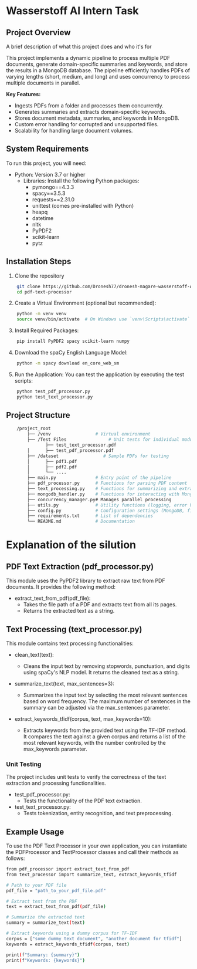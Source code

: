 
# Wasserstoff AI Intern Task


## Project Overview
A brief description of what this project does and who it's for

This project implements a dynamic pipeline to process multiple PDF documents, generate domain-specific summaries and keywords, and store the results in a MongoDB database. The pipeline efficiently handles PDFs of varying lengths (short, medium, and long) and uses concurrency to process multiple documents in parallel.

**Key Features:**
- Ingests PDFs from a folder and processes them concurrently.
- Generates summaries and extracts domain-specific keywords.
- Stores document metadata, summaries, and keywords in MongoDB.
- Custom error handling for corrupted and unsupported files.
- Scalability for handling large document volumes.


## System Requirements
To run this project, you will need:

- Python: Version 3.7 or higher
  - Libraries: Install the following Python packages:
    - pymongo==4.3.3
    - spacy==3.5.3
    - requests==2.31.0
    - unittest (comes pre-installed with Python)
    - heapq
    - datetime
    - nltk
    - PyPDF2
    - scikit-learn
    - pytz


## Installation Steps

1. Clone the repository
```bash
    git clone https://github.com/Dronesh77/dronesh-magare-wasserstoff-AiInternTask.git
    cd pdf-text-processor
```

2. Create a Virtual Environment (optional but recommended):
```bash
    python -m venv venv
    source venv/bin/activate  # On Windows use `venv\Scripts\activate`
```

3. Install Required Packages:
```bash
    pip install PyPDF2 spacy scikit-learn numpy
```

4. Download the spaCy English Language Model:
```bash
    python -m spacy download en_core_web_sm
```
5. Run the Application: You can test the application by executing the test scripts:
```bash
    python test_pdf_processor.py
    python test_text_processor.py
```
## Project Structure

```bash
    /project_root
        ├── /venv                 # Virtual environment
        ├── /Test Files                # Unit tests for individual modules
               ├── test_text_processor.pdf
        │      ├── test_pdf_processor.pdf
        ├── /dataset                 # Sample PDFs for testing
        │      ├── pdf1.pdf
        │      ├── pdf2.pdf
        │      └── ....
        ├── main.py               # Entry point of the pipeline
        ├── pdf_processor.py      # Functions for parsing PDF content
        ├── text_processing.py    # Functions for summarizing and extracting keywords
        ├── mongodb_handler.py    # Functions for interacting with MongoDB
        ├── concurrency_manager.py# Manages parallel processing
        ├── utils.py              # Utility functions (logging, error handling)
        ├── config.py             # Configuration settings (MongoDB, file paths, etc.)
        ├── requirements.txt      # List of dependencies
        └── README.md             # Documentation

```

# Explanation of the silution

## PDF Text Extraction (pdf_processor.py)
This module uses the PyPDF2 library to extract raw text from PDF documents. It provides the following method:

- extract_text_from_pdf(pdf_file):
  - Takes the file path of a PDF and extracts text from all its pages.
  - Returns the extracted text as a string.

## Text Processing (text_processor.py)
This module contains text processing functionalities:

- clean_text(text):

  - Cleans the input text by removing stopwords, punctuation, and digits using spaCy's NLP model. It returns the cleaned text as a string.
- summarize_text(text, max_sentences=3):

  - Summarizes the input text by selecting the most relevant sentences based on word frequency. The maximum number of sentences in the summary can be adjusted via the max_sentences parameter.
- extract_keywords_tfidf(corpus, text, max_keywords=10):

  - Extracts keywords from the provided text using the TF-IDF method. It compares the text against a given corpus and returns a list of the most relevant keywords, with the number controlled by the max_keywords parameter.

### Unit Testing
The project includes unit tests to verify the correctness of the text extraction and processing functionalities.

- test_pdf_processor.py:
  - Tests the functionality of the PDF text extraction.
- test_text_processor.py:
  - Tests tokenization, entity recognition, and text preprocessing.


## Example Usage
To use the PDF Text Processor in your own application, you can instantiate the PDFProcessor and TextProcessor classes and call their methods as follows:

``` bash
from pdf_processor import extract_text_from_pdf
from text_processor import summarize_text, extract_keywords_tfidf

# Path to your PDF file
pdf_file = "path_to_your_pdf_file.pdf"

# Extract text from the PDF
text = extract_text_from_pdf(pdf_file)

# Summarize the extracted text
summary = summarize_text(text)

# Extract keywords using a dummy corpus for TF-IDF
corpus = ["some dummy text document", "another document for tfidf"]
keywords = extract_keywords_tfidf(corpus, text)

print(f"Summary: {summary}")
print(f"Keywords: {keywords}")

```
